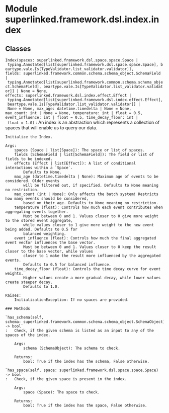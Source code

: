 Module superlinked.framework.dsl.index.index
============================================

Classes
-------

`Index(spaces: superlinked.framework.dsl.space.space.Space | typing.Annotated[list[superlinked.framework.dsl.space.space.Space], beartype.vale.Is[TypeValidator.list_validator.validator]], fields: superlinked.framework.common.schema.schema_object.SchemaField | typing.Annotated[list[superlinked.framework.common.schema.schema_object.SchemaField], beartype.vale.Is[TypeValidator.list_validator.validator]] | None = None, effects: superlinked.framework.dsl.index.effect.Effect | typing.Annotated[list[superlinked.framework.dsl.index.effect.Effect], beartype.vale.Is[TypeValidator.list_validator.validator]] | None = None, max_age: datetime.timedelta | None = None, max_count: int | None = None, temperature: int | float = 0.5, event_influence: int | float = 0.5, time_decay_floor: int | float = 1.0)`
:   An index is an abstraction which represents a collection of spaces that will enable us to query our data.
    
    Initialize the Index.
    
    Args:
        spaces (Space | list[Space]): The space or list of spaces.
        fields (SchemaField | list[SchemaField]): The field or list of fields to be indexed.
        effects (Effect | list[Effect]): A list of conditional interactions within a `Space`.
            Defaults to None.
        max_age (datetime.timedelta | None): Maximum age of events to be considered. Older events
            will be filtered out, if specified. Defaults to None meaning no restriction.
        max_count (int | None): Only affects the batch system! Restricts how many events should be considered,
            based on their age. Defaults to None meaning no restriction.
        temperature (float): Controls how much each event contributes when aggregating events together.
            Must be between 0 and 1. Values closer to 0 give more weight to the stored event aggregate,
            while values closer to 1 give more weight to the new event being added. Defaults to 0.5 for
            balanced weighting.
        event_influence (float): Controls how much the final aggregated event vector influences the base vector.
            Must be between 0 and 1. Values closer to 0 keep the result closer to the base vector, while values
            closer to 1 make the result more influenced by the aggregated events.
            Defaults to 0.5 for balanced influence.
        time_decay_floor (float): Controls the time decay curve for event weights.
            Higher values create a more gradual decay, while lower values create steeper decay.
            Defaults to 1.0.
    
    Raises:
        InitializationException: If no spaces are provided.

    ### Methods

    `has_schema(self, schema: superlinked.framework.common.schema.schema_object.SchemaObject) ‑> bool`
    :   Check, if the given schema is listed as an input to any of the spaces of the index.
        
        Args:
            schema (SchemaObject): The schema to check.
        
        Returns:
            bool: True if the index has the schema, False otherwise.

    `has_space(self, space: superlinked.framework.dsl.space.space.Space) ‑> bool`
    :   Check, if the given space is present in the index.
        
        Args:
            space (Space): The space to check.
        
        Returns:
            bool: True if the index has the space, False otherwise.
